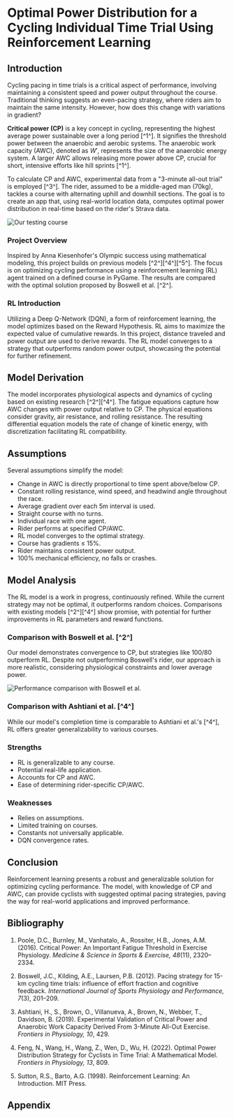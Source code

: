 # Optimal Power Distribution for a Cycling Individual Time Trial Using Reinforcement Learning

## Introduction

Cycling pacing in time trials is a critical aspect of performance, involving maintaining a consistent speed and power output throughout the course. Traditional thinking suggests an even-pacing strategy, where riders aim to maintain the same intensity. However, how does this change with variations in gradient?

**Critical power (CP)** is a key concept in cycling, representing the highest average power sustainable over a long period [^1^]. It signifies the threshold power between the anaerobic and aerobic systems. The anaerobic work capacity (AWC), denoted as $W'$, represents the size of the anaerobic energy system. A larger AWC allows releasing more power above CP, crucial for short, intensive efforts like hill sprints [^1^].

To calculate CP and AWC, experimental data from a "3-minute all-out trial" is employed [^3^]. The rider, assumed to be a middle-aged man (70kg), tackles a course with alternating uphill and downhill sections. The goal is to create an app that, using real-world location data, computes optimal power distribution in real-time based on the rider's Strava data.

![Our testing course](coursepic.png)

### Project Overview

Inspired by Anna Kiesenhofer's Olympic success using mathematical modeling, this project builds on previous models [^2^][^4^][^5^]. The focus is on optimizing cycling performance using a reinforcement learning (RL) agent trained on a defined course in PyGame. The results are compared with the optimal solution proposed by Boswell et al. [^2^].

### RL Introduction

Utilizing a Deep Q-Network (DQN), a form of reinforcement learning, the model optimizes based on the Reward Hypothesis. RL aims to maximize the expected value of cumulative rewards. In this project, distance traveled and power output are used to derive rewards. The RL model converges to a strategy that outperforms random power output, showcasing the potential for further refinement.

## Model Derivation

The model incorporates physiological aspects and dynamics of cycling based on existing research [^2^][^4^]. The fatigue equations capture how AWC changes with power output relative to CP. The physical equations consider gravity, air resistance, and rolling resistance. The resulting differential equation models the rate of change of kinetic energy, with discretization facilitating RL compatibility.

## Assumptions

Several assumptions simplify the model:
- Change in AWC is directly proportional to time spent above/below CP.
- Constant rolling resistance, wind speed, and headwind angle throughout the race.
- Average gradient over each 5m interval is used.
- Straight course with no turns.
- Individual race with one agent.
- Rider performs at specified CP/AWC.
- RL model converges to the optimal strategy.
- Course has gradients ≤ 15%.
- Rider maintains consistent power output.
- 100% mechanical efficiency, no falls or crashes.

## Model Analysis

The RL model is a work in progress, continuously refined. While the current strategy may not be optimal, it outperforms random choices. Comparisons with existing models [^2^][^4^] show promise, with potential for further improvements in RL parameters and reward functions.

### Comparison with Boswell et al. [^2^]

Our model demonstrates convergence to CP, but strategies like 100/80 outperform RL. Despite not outperforming Boswell's rider, our approach is more realistic, considering physiological constraints and lower average power.

![Performance comparison with Boswell et al.](our_grad_diffs.png)

### Comparison with Ashtiani et al. [^4^]

While our model's completion time is comparable to Ashtiani et al.'s [^4^], RL offers greater generalizability to various courses.

### Strengths

- RL is generalizable to any course.
- Potential real-life application.
- Accounts for CP and AWC.
- Ease of determining rider-specific CP/AWC.

### Weaknesses

- Relies on assumptions.
- Limited training on courses.
- Constants not universally applicable.
- DQN convergence rates.

## Conclusion

Reinforcement learning presents a robust and generalizable solution for optimizing cycling performance. The model, with knowledge of CP and AWC, can provide cyclists with suggested optimal pacing strategies, paving the way for real-world applications and improved performance.

## Bibliography

1. Poole, D.C., Burnley, M., Vanhatalo, A., Rossiter, H.B., Jones, A.M. (2016). Critical Power: An Important Fatigue Threshold in Exercise Physiology. _Medicine & Science in Sports & Exercise, 48_(11), 2320–2334.

2. Boswell, J.C., Kilding, A.E., Laursen, P.B. (2012). Pacing strategy for 15-km cycling time trials: influence of effort fraction and cognitive feedback. _International Journal of Sports Physiology and Performance, 7_(3), 201–209.

3. Ashtiani, H., S., Brown, O., Villanueva, A., Brown, N., Webber, T., Davidson, B. (2019). Experimental Validation of Critical Power and Anaerobic Work Capacity Derived From 3-Minute All-Out Exercise. _Frontiers in Physiology, 10_, 429.

4. Feng, N., Wang, H., Wang, Z., Wen, D., Wu, H. (2022). Optimal Power Distribution Strategy for Cyclists in Time Trial: A Mathematical Model. _Frontiers in Physiology, 13_, 809.

5. Sutton, R.S., Barto, A.G. (1998). Reinforcement Learning: An Introduction. MIT Press.

## Appendix
